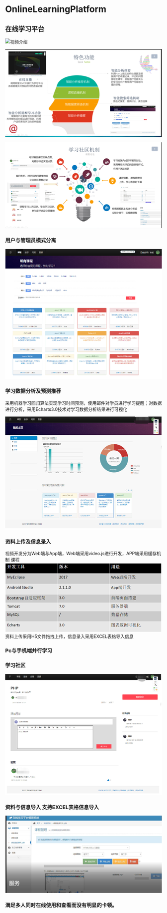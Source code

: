 # OnlineLearningPlatform
## 在线学习平台

![视频介绍](https://www.bilibili.com/video/av13016707?from=search&seid=3839308590928444704)

![](assets/markdown-img-paste-20181231150102365.png)

![](assets/markdown-img-paste-20181231150145413.png)
### 用户与管理员模式分离
![](assets/markdown-img-paste-20181231150845983.png)
### 学习数据分析及预测推荐
采用机器学习回归算法实现学习时间预测，使用邮件对学员进行学习提醒；对数据进行分析，采用Echarts3.0技术对学习数据分析结果进行可视化

![](assets/markdown-img-paste-20181231151105992.png)

### 资料上传及信息录入
视频开发分为Web端与App端，Web端采用video.js进行开发，APP端采用缓存机制
课程
![](assets/markdown-img-paste-20181231145822576.png)
资料上传采用H5文件拖拽上传，信息录入采用EXCEL表格导入信息

### Pc与手机端并行学习
### 学习社区
![](assets/markdown-img-paste-20181231150956664.png)

### 资料与信息导入 支持EXCEL表格信息导入

![](assets/markdown-img-paste-20181231151334770.png)
### 满⾜多⼈同时在线使⽤和查看⽽没有明显的卡顿。

